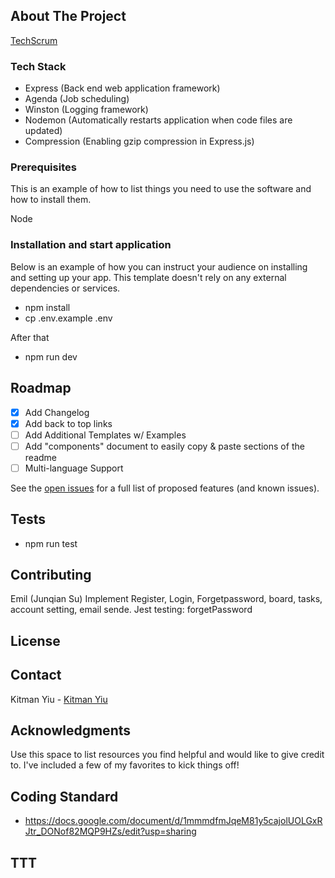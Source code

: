 ## About The Project

[TechScrum](https://techscrumapp.com)

### Tech Stack

- Express (Back end web application framework)
- Agenda (Job scheduling)
- Winston (Logging framework)
- Nodemon (Automatically restarts application when code files are updated)
- Compression (Enabling gzip compression in Express.js)

### Prerequisites

This is an example of how to list things you need to use the software and how to install them.

Node

### Installation and start application

Below is an example of how you can instruct your audience on installing and setting up your app. This template doesn't rely on any external dependencies or services.

- npm install
- cp .env.example .env

After that

- npm run dev

## Roadmap

- [x] Add Changelog
- [x] Add back to top links
- [ ] Add Additional Templates w/ Examples
- [ ] Add "components" document to easily copy & paste sections of the readme
- [ ] Multi-language Support

See the [open issues](https://010001.atlassian.net/jira/software/projects/TEC/boards/2/backlog) for a full list of proposed features (and known issues).

## Tests

- npm run test

## Contributing

Emil (Junqian Su)
Implement Register, Login, Forgetpassword, board, tasks, account setting, email sende.
Jest testing: forgetPassword

## License

## Contact

Kitman Yiu - [Kitman Yiu](www.kitmanyiu.com)

## Acknowledgments

Use this space to list resources you find helpful and would like to give credit to. I've included a few of my favorites to kick things off!

## Coding Standard

- https://docs.google.com/document/d/1mmmdfmJqeM81y5cajolUOLGxRJtr_DONof82MQP9HZs/edit?usp=sharing

## TTT
